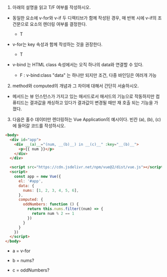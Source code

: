 1. 아래의 설명을 읽고 T/F 여부를 작성하시오.


- 동일한 요소에 v-for와 v-if 두 디렉티브가 함께 작성된 경우, 매 반복 시에 v-if의 조건문으로 요소의 렌더링 여부를 결정한다.

  - T

- v-for는 key 속성과 함께 작성하는 것을 권장한다.

  - T

- v-bind 는 HTML class 속성에서는 오직 하나의 data와 연결할 수 있다.

  - F : v-bind:class "data" 는 하나만 되지만 조건, 다중 바인딩은 여러개 가능


2. method와 computed의 개념과 그 차이에 대해서 간단히 서술하시오.

- 메서드는 뷰 인스턴스가 가지고 있는 매서드로서 매서드의 기능으로 작동하지만
컴퓨티드는 결과값을 캐싱하고 있다가 결과값이 변경될 때만 재 호출 되는 기능을 가졌다.



3. 다음은 홀수 데이터만 렌더링하는 Vue Application의 예시이다. 빈칸 (a), (b), (c)에 들어갈 코드를 작성하시오.


```html
<body>
  <div id="app">
    <div __(a)__="(num, __(b)__) in __(c)__" :key="__(b)__">
      <p>{{ num }}</p>
    </div>
  </div>

  <script src="https://cdn.jsdelivr.net/npm/vue@2/dist/vue.js"></script>
  <script>
    const app = new Vue({
      el: '#app',
      data: {
        nums: [1, 2, 3, 4, 5, 6],
      },
      computed: {
        oddNumbers: function () {
          return this.nums.filter((num) => {
            return num % 2 == 1
          })
        }
      }
    })
  </script>
</body>
```

- a = v-for

- b = nums?

- c = oddNumbers?
